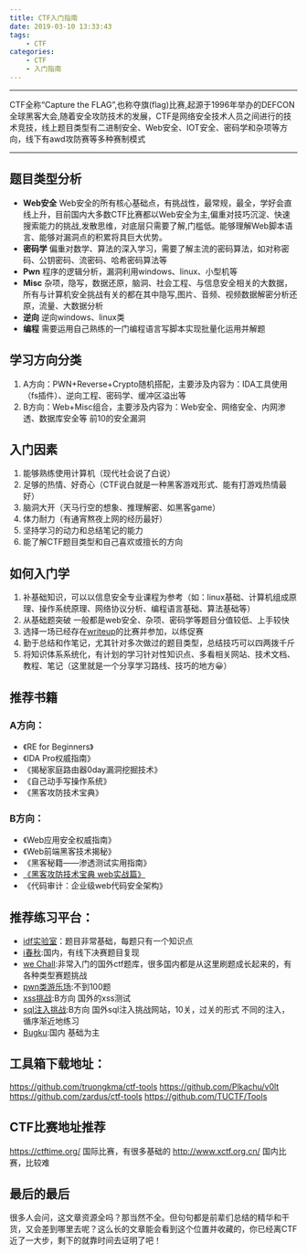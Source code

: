 ```yaml
---
title: CTF入门指南
date: 2019-03-10 13:33:43
tags:
    - CTF
categories:
    - CTF
    - 入门指南
---
```


---

CTF全称“Capture the FLAG”,也称夺旗(flag)比赛,起源于1996年举办的DEFCON全球黑客大会,随着安全攻防技术的发展，CTF是网络安全技术人员之间进行的技术竞技，线上题目类型有二进制安全、Web安全、IOT安全、密码学和杂项等方向，线下有awd攻防赛等多种赛制模式

---

## 题目类型分析
- **Web安全** Web安全的所有核心基础点，有挑战性，最常规，最全，学好会直线上升，目前国内大多数CTF比赛都以Web安全为主,偏重对技巧沉淀、快速搜索能力的挑战,发散思维，对底层只需要了解,门槛低。能够理解Web脚本语言、能够对漏洞点的积累将具巨大优势。
- **密码学** 偏重对数学、算法的深入学习，需要了解主流的密码算法，如对称密码、公钥密码、流密码、哈希密码算法等
- **Pwn** 程序的逻辑分析，漏洞利用windows、linux、小型机等
- **Misc** 杂项，隐写，数据还原，脑洞、社会工程、与信息安全相关的大数据，所有与计算机安全挑战有关的都在其中隐写,图片、音频、视频数据解密分析还原，流量、大数据分析
- **逆向** 逆向windows、linux类
- **编程** 需要运用自己熟练的一门编程语言写脚本实现批量化运用并解题
<!--more-->


## 学习方向分类

1. A方向：PWN+Reverse+Crypto随机搭配，主要涉及内容为：IDA工具使用（fs插件）、逆向工程、密码学、缓冲区溢出等
2. B方向：Web+Misc组合，主要涉及内容为：Web安全、网络安全、内网渗透、数据库安全等 前10的安全漏洞


## 入门因素

1. 能够熟练使用计算机（现代社会说了白说）
2. 足够的热情、好奇心（CTF说白就是一种黑客游戏形式、能有打游戏热情最好）
3. 脑洞大开（天马行空的想象、推理解密、如黑客game）
4. 体力耐力（有通宵熬夜上网的经历最好）
5. 坚持学习的动力和总结笔记的能力
6. 能了解CTF题目类型和自己喜欢或擅长的方向

## 如何入门学

1. 补基础知识，可以以信息安全专业课程为参考（如：linux基础、计算机组成原理、操作系统原理、网络协议分析、编程语言基础、算法基础等）
3. 从基础题突破 一般都是web安全、杂项、密码学等题目分值较低、上手较快
4. 选择一场已经存在[writeup](是指总结有解题思路和步骤的文档 "writeup")的比赛并参加，以练促赛
5. 勤于总结和作笔记，尤其针对多次做过的题目类型，总结技巧可以四两拨千斤
6. 将知识体系系统化，有计划的学习针对性知识点、多看相关网站、技术文档、教程、笔记（这里就是一个分享学习路线、技巧的地方😀）


## 推荐书籍

### A方向：
- 《RE for Beginners》
- 《IDA Pro权威指南》
- 《揭秘家庭路由器0day漏洞挖掘技术》
- 《自己动手写操作系统》
- 《黑客攻防技术宝典》 

### B方向：

- 《Web应用安全权威指南》
- 《Web前端黑客技术揭秘》
- 《黑客秘籍——渗透测试实用指南》
- [《黑客攻防技术宝典 web实战篇》](从介绍当前Web应用程序安全概况开始，重点讨论渗透测试时使用的详细步骤和技巧，每章总结并附有习题"《黑客攻防技术宝典(Web实战篇第2版)》")
- 《代码审计：企业级web代码安全架构》


## 推荐练习平台：

- [idf实验室](http://ctf.idf.cn)：题目非常基础，每题只有一个知识点
- [i春秋](https://www.ichunqiu.com):国内，有线下决赛题目复现
- [we Chall](www.wechall.net/challs):非常入门的国外ctf题库，很多国内都是从这里刷题成长起来的，有各种类型赛题挑战
- [pwn类游乐场](http://pawnable.kr/play.php):不到100题
- [xss挑战](http：//prompt.ml/0):B方向 国外的xss测试
- [sql注入挑战](http://redtiger.labs.overthewire.org/):B方向 国外sql注入挑战网站，10关，过关的形式 不同的注入，循序渐近地练习
- [Bugku](https://ctf.bugku.com/login?next=challenges):国内 基础为主

## 工具箱下载地址：
https://github.com/truongkma/ctf-tools
https://github.com/Plkachu/v0lt
https://github.com/zardus/ctf-tools
https://github.com/TUCTF/Tools


## CTF比赛地址推荐

https://ctftime.org/ 国际比赛，有很多基础的
http://www.xctf.org.cn/ 国内比赛，比较难


## 最后的最后
很多人会问，这文章资源全吗？那当然不全。但句句都是前辈们总结的精华和干货，又会差到哪里去呢？这么长的文章能会看到这个位置并收藏的，你已经离CTF近了一大步，剩下的就靠时间去证明了吧！